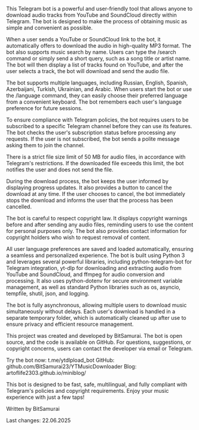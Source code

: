 This Telegram bot is a powerful and user-friendly tool that allows anyone to download audio tracks from YouTube and SoundCloud directly within Telegram. The bot is designed to make the process of obtaining music as simple and convenient as possible.

When a user sends a YouTube or SoundCloud link to the bot, it automatically offers to download the audio in high-quality MP3 format. The bot also supports music search by name. Users can type the /search command or simply send a short query, such as a song title or artist name. The bot will then display a list of tracks found on YouTube, and after the user selects a track, the bot will download and send the audio file.

The bot supports multiple languages, including Russian, English, Spanish, Azerbaijani, Turkish, Ukrainian, and Arabic. When users start the bot or use the /language command, they can easily choose their preferred language from a convenient keyboard. The bot remembers each user's language preference for future sessions.

To ensure compliance with Telegram policies, the bot requires users to be subscribed to a specific Telegram channel before they can use its features. The bot checks the user's subscription status before processing any requests. If the user is not subscribed, the bot sends a polite message asking them to join the channel.

There is a strict file size limit of 50 MB for audio files, in accordance with Telegram's restrictions. If the downloaded file exceeds this limit, the bot notifies the user and does not send the file.

During the download process, the bot keeps the user informed by displaying progress updates. It also provides a button to cancel the download at any time. If the user chooses to cancel, the bot immediately stops the download and informs the user that the process has been cancelled.

The bot is careful to respect copyright law. It displays copyright warnings before and after sending any audio files, reminding users to use the content for personal purposes only. The bot also provides contact information for copyright holders who wish to request removal of content.

All user language preferences are saved and loaded automatically, ensuring a seamless and personalized experience. The bot is built using Python 3 and leverages several powerful libraries, including python-telegram-bot for Telegram integration, yt-dlp for downloading and extracting audio from YouTube and SoundCloud, and ffmpeg for audio conversion and processing. It also uses python-dotenv for secure environment variable management, as well as standard Python libraries such as os, asyncio, tempfile, shutil, json, and logging.

The bot is fully asynchronous, allowing multiple users to download music simultaneously without delays. Each user's download is handled in a separate temporary folder, which is automatically cleaned up after use to ensure privacy and efficient resource management.

This project was created and developed by BitSamurai. The bot is open source, and the code is available on GitHub. For questions, suggestions, or copyright concerns, users can contact the developer via email or Telegram.

Try the bot now: t.me/ytdlpload_bot
GitHub: github.com/BitSamurai23/YTMusicDownloader
Blog: artoflife2303.github.io/miniblog/

This bot is designed to be fast, safe, multilingual, and fully compliant with Telegram's policies and copyright requirements. Enjoy your music experience with just a few taps!


Written by BitSamurai

Last changes: 22.06.2025
